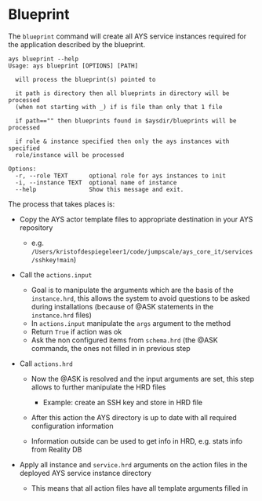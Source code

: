 # Blueprint

The `blueprint` command will create all AYS service instances required for the application described by the blueprint.

```shell
ays blueprint --help
Usage: ays blueprint [OPTIONS] [PATH]

  will process the blueprint(s) pointed to

  it path is directory then all blueprints in directory will be processed
  (when not starting with _) if is file than only that 1 file

  if path=="" then blueprints found in $aysdir/blueprints will be processed

  if role & instance specified then only the ays instances with specified
  role/instance will be processed

Options:
  -r, --role TEXT      optional role for ays instances to init
  -i, --instance TEXT  optional name of instance
  --help               Show this message and exit.
```

The process that takes places is:

- Copy the AYS actor template files to appropriate destination in your AYS repository

  - e.g. `/Users/kristofdespiegeleer1/code/jumpscale/ays_core_it/services/sshkey!main`)

- Call the `actions.input`

  - Goal is to manipulate the arguments which are the basis of the `instance.hrd`, this allows the system to avoid questions to be asked during installations (because of @ASK statements in the `instance.hrd` files)
  - In `actions.input` manipulate the `args` argument to the method
  - Return `True` if action was ok
  - Ask the non configured items from `schema.hrd` (the @ASK commands, the ones not filled in in previous step

- Call `actions.hrd`

  - Now the @ASK is resolved and the input arguments are set, this step allows to further manipulate the HRD files

    - Example: create an SSH key and store in HRD file

  - After this action the AYS directory is up to date with all required configuration information

  - Information outside can be used to get info in HRD, e.g. stats info from Reality DB

- Apply all instance and `service.hrd` arguments on the action files in the deployed AYS service instance directory

  - This means that all action files have all template arguments filled in
